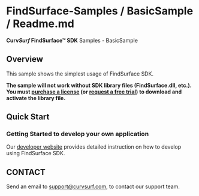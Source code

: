 # FindSurface-Samples / BasicSample / Readme.md
**Curv*Surf* FindSurface™ SDK** Samples - BasicSample

Overview
--------

This sample shows the simplest usage of FindSurface SDK.

**The sample will not work without SDK library files (FindSurface.dll, etc.).
You must [purchase a license](https://developers.curvsurf.com/licenses.jsp) (or [request a free trial](http://developers.curvsurf.com/licenses.jsp)) to download and activate the library file.**


Quick Start
------------

### Getting Started to develop your own application

Our [developer website](https://developers.curvsurf.com/documentation.jsp) provides detailed instruction on how to develop using FindSurface SDK.


CONTACT
-------

Send an email to support@curvsurf.com, to contact our support team.
